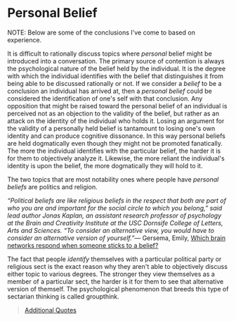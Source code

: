 Personal Belief
===============

NOTE: Below are some of the conclusions I've come to based on experience.

It is difficult to rationally discuss topics where *personal* belief might be introduced into a conversation. The primary source of contention is always the psychological nature of the belief held by the individual. It is the degree with which the individual identifies with the belief that distinguishes it from being able to be discussed rationally or not. If we consider a *belief* to be a conclusion an individual has arrived at, then a *personal belief* could be considered the identification of one's self with that conclusion. Any opposition that might be raised toward the personal belief of an individual is perceived not as an objection to the validity of the belief, but rather as an attack on the identity of the individual who holds it. Losing an argument for the validity of a personally held belief is tantamount to losing one's own identity and can produce cognitive dissonance. In this way personal beliefs are held dogmatically even though they might not be promoted fanatically. The more the individual identifies with the particular belief, the harder it is for them to objectively analyze it. Likewise, the more reliant the individual's identity is upon the belief, the more dogmatically they will hold to it.

The two topics that are most notability ones where people have *personal beliefs* are politics and religion.

<quote><cite>“Political beliefs are like religious beliefs in the respect that both are part of who you are and important for the social circle to which you belong,” said lead author Jonas Kaplan, an assistant research professor of psychology at the Brain and Creativity Institute at the USC Dornsife College of Letters, Arts and Sciences. “To consider an alternative view, you would have to consider an alternative version of yourself.”</cite><span>— <author>Gersema, Emily</author>, <book><a href='http://news.usc.edu/114481/which-brain-networks-respond-when-someone-sticks-to-a-belief/'>Which brain networks respond when someone sticks to a belief?</a></book></span></quote>

The fact that people *identify* themselves with a particular political party or religious sect is the exact reason why they aren't able to objectively discuss either topic to various degrees. The stronger they view themselves as a member of a particular sect, the harder is it for them to see that alternative version of themself. The psychological phenomenon that breeds this type of sectarian thinking is called groupthink.

> [Additional Quotes](./personal-belief-talk.md)

